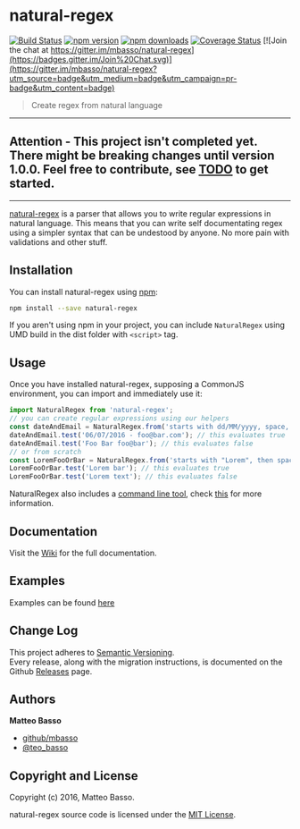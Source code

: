 # natural-regex

[![Build Status](https://travis-ci.org/mbasso/natural-regex.svg?branch=master)](https://travis-ci.org/mbasso/natural-regex)
[![npm version](https://img.shields.io/npm/v/natural-regex.svg)](https://www.npmjs.com/package/natural-regex)
[![npm downloads](https://img.shields.io/npm/dm/natural-regex.svg?maxAge=2592000)](https://www.npmjs.com/package/natural-regex)
[![Coverage Status](https://coveralls.io/repos/github/mbasso/natural-regex/badge.svg?branch=master)](https://coveralls.io/github/mbasso/natural-regex?branch=master)
[![Join the chat at https://gitter.im/mbasso/natural-regex](https://badges.gitter.im/Join%20Chat.svg)](https://gitter.im/mbasso/natural-regex?utm_source=badge&utm_medium=badge&utm_campaign=pr-badge&utm_content=badge)

> Create regex from natural language

---

**Attention - This project isn't completed yet. There might be breaking changes until version 1.0.0. Feel free to contribute, see [TODO](https://github.com/mbasso/natural-regex/blob/master/TODO.md) to get started.**
---

---

[natural-regex](https://github.com/mbasso/natural-regex) is a parser that allows you to write regular expressions in natural language.
This means that you can write self documentating regex using a simpler syntax that can be undestood by anyone.
No more pain with validations and other stuff.

## Installation

You can install natural-regex using [npm](https://www.npmjs.com/package/natural-regex):

```bash
npm install --save natural-regex
```

If you aren't using npm in your project, you can include `NaturalRegex` using UMD build in the dist folder with `<script>` tag.

## Usage

Once you have installed natural-regex, supposing a CommonJS environment, you can import and immediately use it:

```js
import NaturalRegex from 'natural-regex';
// you can create regular expressions using our helpers
const dateAndEmail = NaturalRegex.from('starts with dd/MM/yyyy, space, minus, space and then email, end.');
dateAndEmail.test('06/07/2016 - foo@bar.com'); // this evaluates true
dateAndEmail.test('Foo Bar foo@bar'); // this evaluates false
// or from scratch
const LoremFooOrBar = NaturalRegex.from('starts with "Lorem", then space and then "foo" or "bar"');
LoremFooOrBar.test('Lorem bar'); // this evaluates true
LoremFooOrBar.test('Lorem text'); // this evaluates false
```

NaturalRegex also includes a [command line tool](https://github.com/mbasso/natural-regex-cli), check [this](https://github.com/mbasso/natural-regex/wiki/Cli) for more information.

## Documentation

Visit the [Wiki](https://github.com/mbasso/natural-regex/wiki) for the full documentation.

## Examples

Examples can be found [here](https://github.com/mbasso/natural-regex/wiki/Examples)

## Change Log

This project adheres to [Semantic Versioning](http://semver.org/).  
Every release, along with the migration instructions, is documented on the Github [Releases](https://github.com/mbasso/natural-regex/releases) page.

## Authors
**Matteo Basso**
- [github/mbasso](https://github.com/mbasso)
- [@teo_basso](https://twitter.com/teo_basso)

## Copyright and License
Copyright (c) 2016, Matteo Basso.

natural-regex source code is licensed under the [MIT License](https://github.com/mbasso/natural-regex/blob/master/LICENSE.md).
